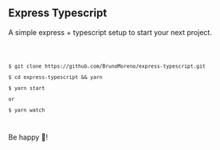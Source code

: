 ## Express Typescript

A simple express + typescript setup to start your next project.


<code>

    $ git clone https://github.com/BrunoMoreno/express-typescript.git

    $ cd express-typescript && yarn

    $ yarn start
    
    or
    
    $ yarn watch
</code>

Be happy 🎉!


